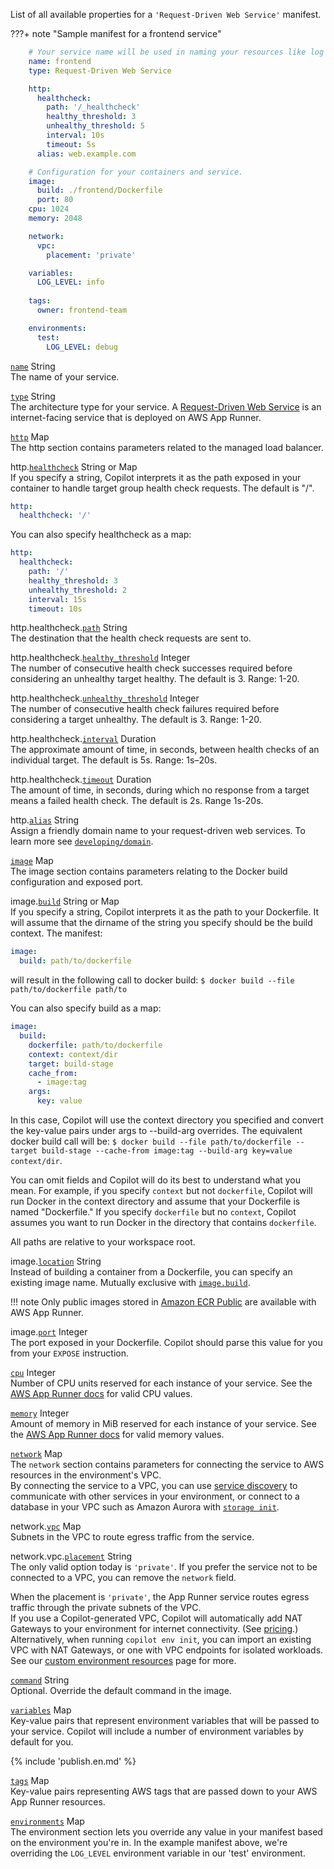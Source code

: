 List of all available properties for a `'Request-Driven Web Service'` manifest.

???+ note "Sample manifest for a frontend service"

```yaml
    # Your service name will be used in naming your resources like log groups, App Runner services, etc.
    name: frontend
    type: Request-Driven Web Service

    http:
      healthcheck:
        path: '/_healthcheck'
        healthy_threshold: 3
        unhealthy_threshold: 5
        interval: 10s
        timeout: 5s
      alias: web.example.com

    # Configuration for your containers and service.
    image:
      build: ./frontend/Dockerfile
      port: 80
    cpu: 1024
    memory: 2048

    network:
      vpc:
        placement: 'private'

    variables:
      LOG_LEVEL: info
    
    tags:
      owner: frontend-team

    environments:
      test:
        LOG_LEVEL: debug
```

<a id="name" href="#name" class="field">`name`</a> <span class="type">String</span>  
The name of your service.

<div class="separator"></div>

<a id="type" href="#type" class="field">`type`</a> <span class="type">String</span>  
The architecture type for your service. A [Request-Driven Web Service](../concepts/services.en.md#request-driven-web-service) is an internet-facing service that is deployed on AWS App Runner.

<div class="separator"></div>

<a id="http" href="#http" class="field">`http`</a> <span class="type">Map</span>  
The http section contains parameters related to the managed load balancer.

<span class="parent-field">http.</span><a id="http-healthcheck" href="#http-healthcheck" class="field">`healthcheck`</a> <span class="type">String or Map</span>  
If you specify a string, Copilot interprets it as the path exposed in your container to handle target group health check requests. The default is "/".
```yaml
http:
  healthcheck: '/'
```
You can also specify healthcheck as a map:
```yaml
http:
  healthcheck:
    path: '/'
    healthy_threshold: 3
    unhealthy_threshold: 2
    interval: 15s
    timeout: 10s
```

<span class="parent-field">http.healthcheck.</span><a id="http-healthcheck-path" href="#http-healthcheck-path" class="field">`path`</a> <span class="type">String</span>  
The destination that the health check requests are sent to.

<span class="parent-field">http.healthcheck.</span><a id="http-healthcheck-healthy-threshold" href="#http-healthcheck-healthy-threshold" class="field">`healthy_threshold`</a> <span class="type">Integer</span>  
The number of consecutive health check successes required before considering an unhealthy target healthy. The default is 3. Range: 1-20.

<span class="parent-field">http.healthcheck.</span><a id="http-healthcheck-unhealthy-threshold" href="#http-healthcheck-unhealthy-threshold" class="field">`unhealthy_threshold`</a> <span class="type">Integer</span>  
The number of consecutive health check failures required before considering a target unhealthy. The default is 3. Range: 1-20.

<span class="parent-field">http.healthcheck.</span><a id="http-healthcheck-interval" href="#http-healthcheck-interval" class="field">`interval`</a> <span class="type">Duration</span>  
The approximate amount of time, in seconds, between health checks of an individual target. The default is 5s. Range: 1s–20s.

<span class="parent-field">http.healthcheck.</span><a id="http-healthcheck-timeout" href="#http-healthcheck-timeout" class="field">`timeout`</a> <span class="type">Duration</span>  
The amount of time, in seconds, during which no response from a target means a failed health check. The default is 2s. Range 1s-20s.

<span class="parent-field">http.</span><a id="http-alias" href="#http-alias" class="field">`alias`</a> <span class="type">String</span>  
Assign a friendly domain name to your request-driven web services. To learn more see [`developing/domain`](../developing/domain.en.md##request-driven-web-service).

<div class="separator"></div>

<a id="image" href="#image" class="field">`image`</a> <span class="type">Map</span>  
The image section contains parameters relating to the Docker build configuration and exposed port.

<span class="parent-field">image.</span><a id="image-build" href="#image-build" class="field">`build`</a> <span class="type">String or Map</span>  
If you specify a string, Copilot interprets it as the path to your Dockerfile. It will assume that the dirname of the string you specify should be the build context. The manifest:
```yaml
image:
  build: path/to/dockerfile
```
will result in the following call to docker build: `$ docker build --file path/to/dockerfile path/to`

You can also specify build as a map:
```yaml
image:
  build:
    dockerfile: path/to/dockerfile
    context: context/dir
    target: build-stage
    cache_from:
      - image:tag
    args:
      key: value
```
In this case, Copilot will use the context directory you specified and convert the key-value pairs under args to --build-arg overrides. The equivalent docker build call will be:
`$ docker build --file path/to/dockerfile --target build-stage --cache-from image:tag --build-arg key=value context/dir`.

You can omit fields and Copilot will do its best to understand what you mean. For example, if you specify `context` but not `dockerfile`, Copilot will run Docker in the context directory and assume that your Dockerfile is named "Dockerfile." If you specify `dockerfile` but no `context`, Copilot assumes you want to run Docker in the directory that contains `dockerfile`.

All paths are relative to your workspace root.

<span class="parent-field">image.</span><a id="image-location" href="#image-location" class="field">`location`</a> <span class="type">String</span>  
Instead of building a container from a Dockerfile, you can specify an existing image name. Mutually exclusive with [`image.build`](#image-build).

!!! note
    Only public images stored in [Amazon ECR Public](https://docs.aws.amazon.com/AmazonECR/latest/public/public-repositories.html) are available with AWS App Runner.

<span class="parent-field">image.</span><a id="image-port" href="#image-port" class="field">`port`</a> <span class="type">Integer</span>  
The port exposed in your Dockerfile. Copilot should parse this value for you from your `EXPOSE` instruction.

<div class="separator"></div>  

<a id="cpu" href="#cpu" class="field">`cpu`</a> <span class="type">Integer</span>  
Number of CPU units reserved for each instance of your service. See the [AWS App Runner docs](https://docs.aws.amazon.com/apprunner/latest/api/API_InstanceConfiguration.html#apprunner-Type-InstanceConfiguration-Cpu) for valid CPU values.

<div class="separator"></div>

<a id="memory" href="#memory" class="field">`memory`</a> <span class="type">Integer</span>  
Amount of memory in MiB reserved for each instance of your service. See the [AWS App Runner docs](https://docs.aws.amazon.com/apprunner/latest/api/API_InstanceConfiguration.html#apprunner-Type-InstanceConfiguration-Memory) for valid memory values.

<div class="separator"></div>

<a id="network" href="#network" class="field">`network`</a> <span class="type">Map</span>      
The `network` section contains parameters for connecting the service to AWS resources in the environment's VPC.  
By connecting the service to a VPC, you can use [service discovery](../developing/service-discovery.en.md) to communicate with other services
in your environment, or connect to a database in your VPC such as Amazon Aurora with [`storage init`](../commands/storage-init.en.md).

<span class="parent-field">network.</span><a id="network-vpc" href="#network-vpc" class="field">`vpc`</a> <span class="type">Map</span>    
Subnets in the VPC to route egress traffic from the service.

<span class="parent-field">network.vpc.</span><a id="network-vpc-placement" href="#network-vpc-placement" class="field">`placement`</a> <span class="type">String</span>  
The only valid option today is `'private'`. If you prefer the service not to be connected to a VPC, you can remove the `network` field.

When the placement is `'private'`, the App Runner service routes egress traffic through the private subnets of the VPC.  
If you use a Copilot-generated VPC, Copilot will automatically add NAT Gateways to your environment for internet connectivity. (See [pricing](https://aws.amazon.com/vpc/pricing/).)
Alternatively, when running `copilot env init`, you can import an existing VPC with NAT Gateways, or one with VPC endpoints 
for isolated workloads. See our [custom environment resources](../developing/custom-environment-resources.en.md) page for more.

<div class="separator"></div>

<a id="command" href="#command" class="field">`command`</a> <span class="type">String</span>  
Optional. Override the default command in the image.

<div class="separator"></div>

<a id="variables" href="#variables" class="field">`variables`</a> <span class="type">Map</span>  
Key-value pairs that represent environment variables that will be passed to your service. Copilot will include a number of environment variables by default for you.

{% include 'publish.en.md' %}

<div class="separator"></div>

<a id="variables" href="#variables" class="field">`tags`</a> <span class="type">Map</span>  
Key-value pairs representing AWS tags that are passed down to your AWS App Runner resources.

<div class="separator"></div>

<a id="environments" href="#environments" class="field">`environments`</a> <span class="type">Map</span>  
The environment section lets you override any value in your manifest based on the environment you're in. In the example manifest above, we're overriding the `LOG_LEVEL` environment variable in our 'test' environment.

